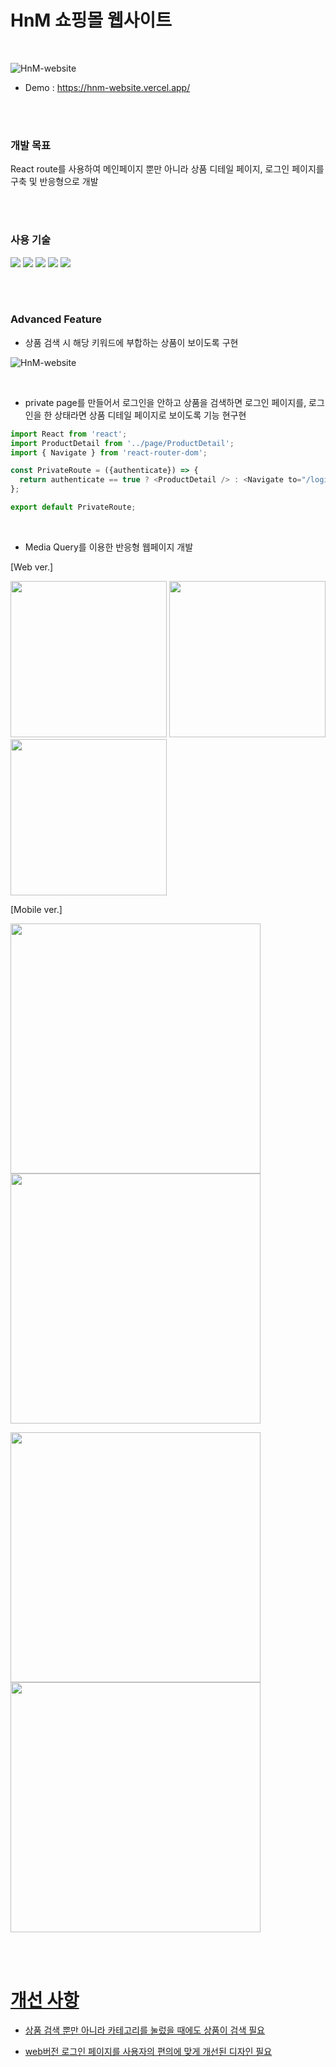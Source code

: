 # HnM 쇼핑몰 웹사이트

<br/>

![HnM-website](https://user-images.githubusercontent.com/110072947/221722617-c8eabcbf-a247-447f-95dc-8c2ef3f89617.png)

+ Demo : https://hnm-website.vercel.app/

<br/>
<br/>

### 개발 목표

React route를 사용하여 메인페이지 뿐만 아니라 상품 디테일 페이지, 로그인 페이지를 구축 및 반응형으로 개발

<br/>
<br/>

### 사용 기술

<a href="#"><img src="https://img.shields.io/badge/HTML5-E34F26?style=flat-square&logo=HTML5&logoColor=white"/></a>
<a href="#"><img src="https://img.shields.io/badge/CSS3-1572B6?style=flat-square&logo=CSS3&logoColor=white"/></a>
<a href="#"><img src="https://img.shields.io/badge/React-61DAFB?style=flat-square&logo=React&logoColor=white"/></a>
<a href="#"><img src="https://img.shields.io/badge/React Router-CA4245?style=flat-square&logo=React Router&logoColor=white"/></a>
<a href="#"><img src="https://img.shields.io/badge/Bootstrap-7952B3?style=flat-square&logo=Bootstrap&logoColor=white"/></a>

<br/>
<br/>

### Advanced Feature

+ 상품 검색 시 해당 키워드에 부합하는 상품이 보이도록 구현

![HnM-website](https://user-images.githubusercontent.com/110072947/221727174-695dc4fe-6a48-42f0-ba67-62b4cd738950.png)

<br/>

+ private page를 만들어서 로그인을 안하고 상품을 검색하면 로그인 페이지를, 로그인을 한 상태라면 상품 디테일 페이지로 보이도록 기능 현구현

```javascript
import React from 'react';
import ProductDetail from '../page/ProductDetail';
import { Navigate } from 'react-router-dom';

const PrivateRoute = ({authenticate}) => {
  return authenticate == true ? <ProductDetail /> : <Navigate to="/login" />
};

export default PrivateRoute;
```

<br/>

+ Media Query를 이용한 반응형 웹페이지 개발

[Web ver.]

<a href="#"><img src="https://user-images.githubusercontent.com/110072947/221722617-c8eabcbf-a247-447f-95dc-8c2ef3f89617.png" width="250"></a>
<a href="#"><img src="https://user-images.githubusercontent.com/110072947/221725602-2fdf70b5-2552-425d-a060-942fbfab3996.png" width="250"></a>
<a href="#"><img src="https://user-images.githubusercontent.com/110072947/221725683-d0554cc9-d819-4acc-901f-dd1747d0e2ab.png" width="250"></a>

[Mobile ver.]

<a href="#"><img src="https://user-images.githubusercontent.com/110072947/221725942-628b600e-088e-4762-aef6-82dd97fe199c.png" width="400"></a>
<a href="#"><img src="https://user-images.githubusercontent.com/110072947/221725991-41133847-6dde-4c7c-9fa8-aeb6db47a2f5.png" width="400"></a>

<a href="#"><img src="https://user-images.githubusercontent.com/110072947/221726081-18ccffed-405e-401c-b257-c509e9978dd6.png" width="400"><a href="#">
<a href="#"><img src="https://user-images.githubusercontent.com/110072947/221726160-625bce93-d360-485f-b27f-05126cb3bddf.png" width="400"><a href="#">

<br/>
<br/>

# 개선 사항

+ 상품 검색 뿐만 아니라 카테고리를 눌렀을 때에도 상품이 검색 필요

+ web버전 로그인 페이지를 사용자의 편의에 맞게 개선된 디자인 필요



